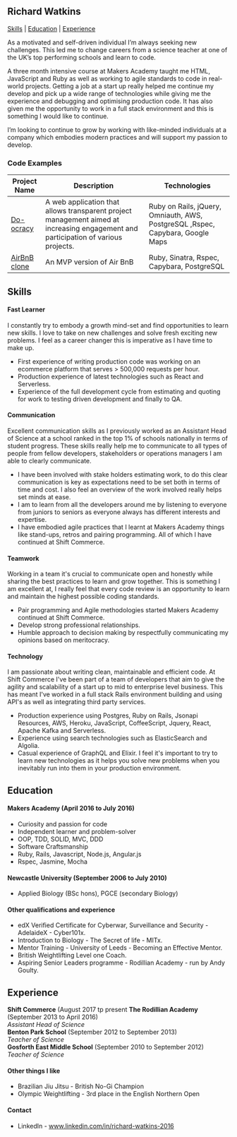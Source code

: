 ## Richard Watkins

[Skills](#Skills) | [Education](#Education) | [Experience](#Experience)

As a motivated and self-driven individual I’m always seeking new challenges. This led me to change careers from a science teacher at one of the UK’s top performing schools and learn to code.
 
A three month intensive course at Makers Academy taught me HTML, JavaScript and Ruby as well as working to agile standards to code in real-world projects. Getting a job at a start up really helped me continue my develop and pick up a wide range of technologies while giving me the experience and debugging and optimising production code. It has also given me the opportunity to work in a full stack environment and this is something I would like to continue.
 
I’m looking to continue to grow by working with like-minded individuals at a company which embodies modern practices and will support my passion to develop.

### Code Examples

| Project Name        | Description         | Technologies        |
|-------------------------|-------------------------|-------------------------|
| [Do-ocracy](https://github.com/RichardWatkins1/doocracy)| A web application that allows transparent project management aimed at increasing engagement and participation of various projects. | Ruby on Rails, jQuery, Omniauth, AWS, PostgreSQL ,Rspec, Capybara, Google Maps |
| [AirBnB clone](https://github.com/RichardWatkins1/arrrgbnb)               | An MVP version of Air BnB                                                         | Ruby, Sinatra, Rspec, Capybara, PostgreSQL               |

## <a name="Skills">Skills</a>

#### Fast Learner

I constantly try to embody a growth mind-set and find opportunities to learn new skills. I love to take on new challenges and solve fresh exciting new problems. I feel as a career changer this is imperative as I have time to make up. 

- First experience of writing production code was working on an ecommerce platform that serves > 500,000 requests per hour.
- Production experience of latest technologies such as React and Serverless.
- Experience of the full development cycle from estimating and quoting for work to testing driven development and finally to QA.

#### Communication

Excellent communication skills as I previously worked as an Assistant Head of Science at a school ranked in the top 1% of schools nationally in terms of student progress. These skills really help me to communicate to all types of people from fellow developers, stakeholders or operations managers I am able to clearly communicate.

-	I have been involved with stake holders estimating work, to do this clear communication is key as expectations need to be set both in terms of time and cost. I also feel an overview of the work involved really helps set minds at ease.
-	I am to learn from all the developers around me by listening to everyone from juniors to seniors as everyone always has different interests and expertise.
-	I have embodied agile practices that I learnt at Makers Academy things like stand-ups, retros and pairing programming. All of which I have continued at Shift Commerce.


#### Teamwork

Working in a team it's crucial to communicate open and honestly while sharing the best practices to learn and grow together. This is something I am excellent at, I really feel that every code review is an opportunity to learn and maintain the highest possible coding standards.

- Pair programming and Agile methodologies started Makers Academy continued at Shift Commerce.
- Develop strong professional relationships.
- Humble approach to decision making by respectfully communicating my opinions based on meritocracy.


#### Technology

I am passionate about writing clean, maintainable and efficient code. At Shift Commerce I've been part of a team of developers that aim to give the agility and scalability of a start up to mid to enterprise level business. This has meant I've worked in a full stack Rails environment building and using API's as well as integrating third party services.

- Production experience using Postgres, Ruby on Rails, Jsonapi Resources, AWS, Heroku, JavaScript, CoffeeScript, Jquery, React, Apache Kafka and Serverless.
- Experience using search technologies such as ElasticSearch and Algolia.
- Casual experience of GraphQL and Elixir. I feel it's important to try to learn new technologies as it helps you solve new problems when you inevitably run into them in your production environment.

## <a name="Education">Education</a>

#### Makers Academy (April 2016 to July 2016)

- Curiosity and passion for code
- Independent learner and problem-solver
- OOP, TDD, SOLID, MVC, DDD
- Software Craftsmanship
- Ruby, Rails, Javascript, Node.js, Angular.js
- Rspec, Jasmine, Mocha

#### Newcastle University (September 2006 to July 2010)

- Applied Biology (BSc hons), PGCE (secondary Biology)

#### Other qualifications and experience

- edX Verified Certificate for Cyberwar, Surveillance and Security - AdelaideX -  Cyber101x.
- Introduction to Biology - The Secret of life - MITx.
- Mentor Training - University  of Leeds - Becoming an Effective Mentor.
- British Weightlifting Level one Coach.
- Aspiring Senior  Leaders programme - Rodillian Academy - run by Andy Goulty.

## <a name="Experience">Experience</a>

**Shift Commerce** (August 2017 tp present
**The Rodillian Academy** (September 2013 to April 2016)    
*Assistant Head of Science*  
**Benton Park School** (September 2012 to September 2013)   
*Teacher of Science*  
**Gosforth East Middle School** (September 2010 to September 2012)   
*Teacher of Science*

#### Other things I like

- Brazilian Jiu Jitsu - British No-Gi Champion 
- Olympic Weightlifting - 3rd place in the English Northern Open

#### Contact

- LinkedIn - www.linkedin.com/in/richard-watkins-2016
